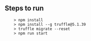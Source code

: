 ## Steps to run
``` Keep Ganache running on port 8454 with network ID 1337
    > npm install 
    > npm install --g truffle@5.1.39
    > truffle migrate --reset
    > npm run start 
```